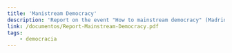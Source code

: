 ```yaml
---
title: 'Manistream Democracy'
description: 'Report on the event "How to mainstream democracy" (Madrid, 17 July 2025). The meeting identified opportunities, challenges and ideas for advancing the democratic agenda from different perspectives and movements.'
link: /documentos/Report-Mainstream-Democracy.pdf
tags:
    - democracia
---
```

